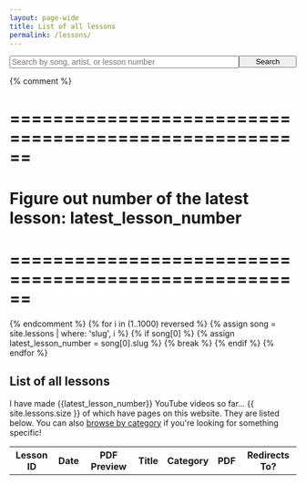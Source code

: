```yaml
---
layout: page-wide
title: List of all lessons
permalink: /lessons/
---
```


<div style="text-align: center;">
  <form action="/search/" method="get" style="width: 100%; max-width: 720px; position: relative; text-align: left; margin: 0 auto;">
    <div style="position: relative; display: table; width: 100%;">
      <input style="font-size: 14px;  float: left; width: 80%;" type="text" id="search-box" name="query" placeholder="Search by song, artist, or lesson number">
      <input type="submit" value="Search" id="search-button" style="float: left; width: 20%; max-width: 120px;">
    </div>
  </form>
</div>

{% comment %}
  # ======================================================
  # Figure out number of the latest lesson: latest_lesson_number
  # ======================================================
{% endcomment %}
{% for i in (1..1000) reversed %}
  {% assign song = site.lessons | where: 'slug', i %}
  {% if song[0] %}
    {% assign latest_lesson_number = song[0].slug %}
    {% break %}
  {% endif %}
{% endfor %}

<script src="/js/jquery.js"></script>
<script>
{% assign num_to_show = latest_lesson_number %}
{% assign shown_so_far = 0 %}
  var lessons = [
{% for i in (1..num_to_show) reversed %}
  {% assign lesson = site.lessons | where: 'slug', i %}
  {% if lesson[0] %}
    {% assign shown_so_far = shown_so_far | plus:1 %}
    {% if shown_so_far == num_to_show %}
      {% break %}
    {% endif %}
      {

    {% assign lesson_title = lesson[0].title | replace: '"','\"' %}
    
    {% case lesson[0].category %}
      {% when 'full_song' %}
        {% assign lesson_category = "Full Song" %}
      {% when 'playalong_cover' %}
        {% assign lesson_category = "Play-along Cover" %}
      {% when 'warmup' %}
        {% assign lesson_category = "Warm Up Exercise" %}
      {% when 'practice_log' %}
        {% assign lesson_category = "Practice Log" %}
      {% when 'tip_technique' %}
        {% assign lesson_category = "Tip & Technique" %}
      {% when 'generic' %}
        {% assign lesson_category = "General & About This Channel" %}
    {% endcase %}
        "title": "{{ lesson_title }}",
        "category": "{{ lesson_category }}",
        "url": "{{ lesson[0].url }}",
        "date": "{{ lesson[0].date_published | date: '%b %-d, %Y' }}",
        "patreon_url": "{{ lesson[0].patreon_lesson_url }}",
        "pdf_image": "<img src='/images/pdfs/preview/{{ lesson[0].slug}}.jpg' />",
        "pdf_v2": "{{ lesson[0].pdf_version }}",
        "slug": "{{ lesson[0].slug }}"
      },
  {% endif %}
{% endfor %}
  ];
$(document).ready(function(){

  for (i = 0; i < {{latest_lesson_number}}; i++) {
    $('#all_lessons_list tr:last').after('<tr data-pdf-v2="'+ lessons[i].pdf_v2 +'"><td>' + lessons[i].slug + '</td>\
                                    <td>' + lessons[i].date + '</td>\
                                    <td>' + lessons[i].pdf_image + '</td>\
                                    <td><a href="' + lessons[i].url + '">' + lessons[i].title + '</a></td>\
                                    <td>' + lessons[i].category + '</td>\
                                    <td><a data-patreon-url="' + lessons[i].patreon_url + '" href="' + lessons[i].patreon_url + '">PDF</td>\
                                    <td></td></tr>');
  }

});
</script>
<script src="/js/search.js"></script>












## List of all lessons
I have made {{latest_lesson_number}} YouTube videos so far... {{ site.lessons.size }} of which have pages on this website. They are listed below. You can also [browse by category](/search) if you're looking for something specific!

<table id="all_lessons_list">
  <tbody>
    <tr>
      <th>Lesson ID</th>
      <th>Date</th>
      <th>PDF Preview</th>
      <th>Title</th>
      <th>Category</th>
      <th>PDF</th>
      <th>Redirects To?</th>
    </tr>
  </tbody>
</table>
